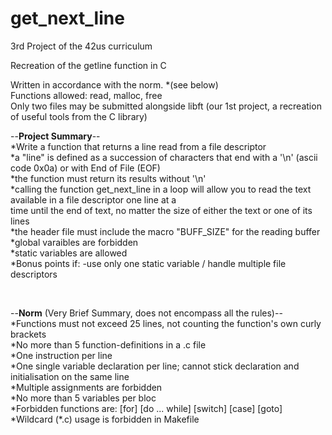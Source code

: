 # get_next_line
3rd Project of the 42us curriculum<p>

Recreation of the getline function in C<p>

Written in accordance with the norm. *(see below)<br>
Functions allowed: read, malloc, free<br>
Only two files may be submitted alongside libft (our 1st project, a recreation of useful tools from the C library)<p>


<p align=left>--<B>Project Summary</B>--<br>
*Write a function that returns a line read from a file descriptor<br>
*a "line" is defined as a succession of characters that end with a '\n' (ascii code 0x0a) or with End of File (EOF)<Br>
*the function must return its results without '\n'<br>
*calling the function get_next_line in a loop will allow you to read the text available in a file descriptor one line at a<br> time until the end of text, no matter the size of either the text or one of its lines<br>
*the header file must include the macro "BUFF_SIZE" for the reading buffer<br>
*global varaibles are forbidden<br>
*static variables are allowed<br>
*Bonus points if: -use only one static variable / handle multiple file descriptors<p>
<p>

<br>

<p align=left>--<b>Norm</b> (Very Brief Summary, does not encompass all the rules)--<br>
*Functions must not exceed 25 lines, not counting the function's own curly brackets<br>
*No more than 5 function-definitions in a .c file<br>
*One instruction per line<br>
*One single variable declaration per line; cannot stick declaration and initialisation on the same line<br>
*Multiple assignments are forbidden<br>
*No more than 5 variables per bloc<br>
*Forbidden functions are: [for] [do ... while] [switch] [case] [goto]<br>
*Wildcard (*.c) usage is forbidden in Makefile<br>
